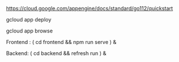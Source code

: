 
https://cloud.google.com/appengine/docs/standard/go112/quickstart

gcloud app deploy

gcloud app browse

Frontend :
    ( cd frontend && npm run serve ) &

Backend:
    ( cd backend && refresh run ) &



